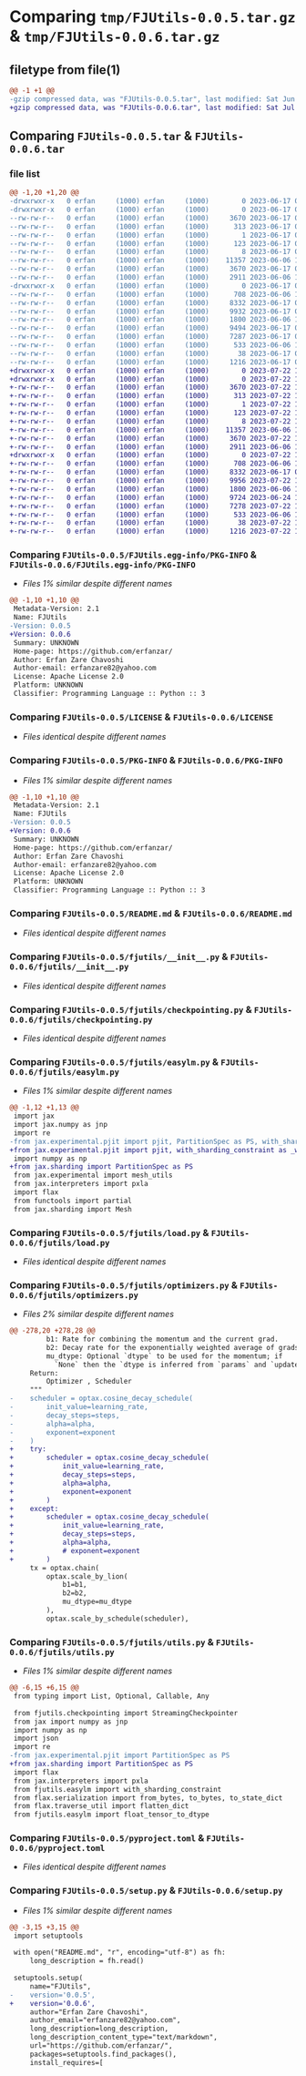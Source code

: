 # Comparing `tmp/FJUtils-0.0.5.tar.gz` & `tmp/FJUtils-0.0.6.tar.gz`

## filetype from file(1)

```diff
@@ -1 +1 @@
-gzip compressed data, was "FJUtils-0.0.5.tar", last modified: Sat Jun 17 08:26:47 2023, max compression
+gzip compressed data, was "FJUtils-0.0.6.tar", last modified: Sat Jul 22 12:21:41 2023, max compression
```

## Comparing `FJUtils-0.0.5.tar` & `FJUtils-0.0.6.tar`

### file list

```diff
@@ -1,20 +1,20 @@
-drwxrwxr-x   0 erfan     (1000) erfan     (1000)        0 2023-06-17 08:26:47.152570 FJUtils-0.0.5/
-drwxrwxr-x   0 erfan     (1000) erfan     (1000)        0 2023-06-17 08:26:47.152570 FJUtils-0.0.5/FJUtils.egg-info/
--rw-rw-r--   0 erfan     (1000) erfan     (1000)     3670 2023-06-17 08:26:47.000000 FJUtils-0.0.5/FJUtils.egg-info/PKG-INFO
--rw-rw-r--   0 erfan     (1000) erfan     (1000)      313 2023-06-17 08:26:47.000000 FJUtils-0.0.5/FJUtils.egg-info/SOURCES.txt
--rw-rw-r--   0 erfan     (1000) erfan     (1000)        1 2023-06-17 08:26:47.000000 FJUtils-0.0.5/FJUtils.egg-info/dependency_links.txt
--rw-rw-r--   0 erfan     (1000) erfan     (1000)      123 2023-06-17 08:26:47.000000 FJUtils-0.0.5/FJUtils.egg-info/requires.txt
--rw-rw-r--   0 erfan     (1000) erfan     (1000)        8 2023-06-17 08:26:47.000000 FJUtils-0.0.5/FJUtils.egg-info/top_level.txt
--rw-rw-r--   0 erfan     (1000) erfan     (1000)    11357 2023-06-06 11:02:09.000000 FJUtils-0.0.5/LICENSE
--rw-rw-r--   0 erfan     (1000) erfan     (1000)     3670 2023-06-17 08:26:47.152570 FJUtils-0.0.5/PKG-INFO
--rw-rw-r--   0 erfan     (1000) erfan     (1000)     2911 2023-06-06 11:02:09.000000 FJUtils-0.0.5/README.md
-drwxrwxr-x   0 erfan     (1000) erfan     (1000)        0 2023-06-17 08:26:47.152570 FJUtils-0.0.5/fjutils/
--rw-rw-r--   0 erfan     (1000) erfan     (1000)      708 2023-06-06 11:02:09.000000 FJUtils-0.0.5/fjutils/__init__.py
--rw-rw-r--   0 erfan     (1000) erfan     (1000)     8332 2023-06-17 08:26:17.000000 FJUtils-0.0.5/fjutils/checkpointing.py
--rw-rw-r--   0 erfan     (1000) erfan     (1000)     9932 2023-06-17 07:11:27.000000 FJUtils-0.0.5/fjutils/easylm.py
--rw-rw-r--   0 erfan     (1000) erfan     (1000)     1800 2023-06-06 11:02:09.000000 FJUtils-0.0.5/fjutils/load.py
--rw-rw-r--   0 erfan     (1000) erfan     (1000)     9494 2023-06-17 07:36:45.000000 FJUtils-0.0.5/fjutils/optimizers.py
--rw-rw-r--   0 erfan     (1000) erfan     (1000)     7287 2023-06-17 07:27:33.000000 FJUtils-0.0.5/fjutils/utils.py
--rw-rw-r--   0 erfan     (1000) erfan     (1000)      533 2023-06-06 11:02:09.000000 FJUtils-0.0.5/pyproject.toml
--rw-rw-r--   0 erfan     (1000) erfan     (1000)       38 2023-06-17 08:26:47.152570 FJUtils-0.0.5/setup.cfg
--rw-rw-r--   0 erfan     (1000) erfan     (1000)     1216 2023-06-17 08:26:40.000000 FJUtils-0.0.5/setup.py
+drwxrwxr-x   0 erfan     (1000) erfan     (1000)        0 2023-07-22 12:21:41.812266 FJUtils-0.0.6/
+drwxrwxr-x   0 erfan     (1000) erfan     (1000)        0 2023-07-22 12:21:41.812266 FJUtils-0.0.6/FJUtils.egg-info/
+-rw-rw-r--   0 erfan     (1000) erfan     (1000)     3670 2023-07-22 12:21:41.000000 FJUtils-0.0.6/FJUtils.egg-info/PKG-INFO
+-rw-rw-r--   0 erfan     (1000) erfan     (1000)      313 2023-07-22 12:21:41.000000 FJUtils-0.0.6/FJUtils.egg-info/SOURCES.txt
+-rw-rw-r--   0 erfan     (1000) erfan     (1000)        1 2023-07-22 12:21:41.000000 FJUtils-0.0.6/FJUtils.egg-info/dependency_links.txt
+-rw-rw-r--   0 erfan     (1000) erfan     (1000)      123 2023-07-22 12:21:41.000000 FJUtils-0.0.6/FJUtils.egg-info/requires.txt
+-rw-rw-r--   0 erfan     (1000) erfan     (1000)        8 2023-07-22 12:21:41.000000 FJUtils-0.0.6/FJUtils.egg-info/top_level.txt
+-rw-rw-r--   0 erfan     (1000) erfan     (1000)    11357 2023-06-06 11:02:09.000000 FJUtils-0.0.6/LICENSE
+-rw-rw-r--   0 erfan     (1000) erfan     (1000)     3670 2023-07-22 12:21:41.812266 FJUtils-0.0.6/PKG-INFO
+-rw-rw-r--   0 erfan     (1000) erfan     (1000)     2911 2023-06-06 11:02:09.000000 FJUtils-0.0.6/README.md
+drwxrwxr-x   0 erfan     (1000) erfan     (1000)        0 2023-07-22 12:21:41.812266 FJUtils-0.0.6/fjutils/
+-rw-rw-r--   0 erfan     (1000) erfan     (1000)      708 2023-06-06 11:02:09.000000 FJUtils-0.0.6/fjutils/__init__.py
+-rw-rw-r--   0 erfan     (1000) erfan     (1000)     8332 2023-06-17 08:26:17.000000 FJUtils-0.0.6/fjutils/checkpointing.py
+-rw-rw-r--   0 erfan     (1000) erfan     (1000)     9956 2023-07-22 12:20:22.000000 FJUtils-0.0.6/fjutils/easylm.py
+-rw-rw-r--   0 erfan     (1000) erfan     (1000)     1800 2023-06-06 11:02:09.000000 FJUtils-0.0.6/fjutils/load.py
+-rw-rw-r--   0 erfan     (1000) erfan     (1000)     9724 2023-06-24 10:11:24.000000 FJUtils-0.0.6/fjutils/optimizers.py
+-rw-rw-r--   0 erfan     (1000) erfan     (1000)     7278 2023-07-22 12:19:47.000000 FJUtils-0.0.6/fjutils/utils.py
+-rw-rw-r--   0 erfan     (1000) erfan     (1000)      533 2023-06-06 11:02:09.000000 FJUtils-0.0.6/pyproject.toml
+-rw-rw-r--   0 erfan     (1000) erfan     (1000)       38 2023-07-22 12:21:41.812266 FJUtils-0.0.6/setup.cfg
+-rw-rw-r--   0 erfan     (1000) erfan     (1000)     1216 2023-07-22 12:21:00.000000 FJUtils-0.0.6/setup.py
```

### Comparing `FJUtils-0.0.5/FJUtils.egg-info/PKG-INFO` & `FJUtils-0.0.6/FJUtils.egg-info/PKG-INFO`

 * *Files 1% similar despite different names*

```diff
@@ -1,10 +1,10 @@
 Metadata-Version: 2.1
 Name: FJUtils
-Version: 0.0.5
+Version: 0.0.6
 Summary: UNKNOWN
 Home-page: https://github.com/erfanzar/
 Author: Erfan Zare Chavoshi
 Author-email: erfanzare82@yahoo.com
 License: Apache License 2.0
 Platform: UNKNOWN
 Classifier: Programming Language :: Python :: 3
```

### Comparing `FJUtils-0.0.5/LICENSE` & `FJUtils-0.0.6/LICENSE`

 * *Files identical despite different names*

### Comparing `FJUtils-0.0.5/PKG-INFO` & `FJUtils-0.0.6/PKG-INFO`

 * *Files 1% similar despite different names*

```diff
@@ -1,10 +1,10 @@
 Metadata-Version: 2.1
 Name: FJUtils
-Version: 0.0.5
+Version: 0.0.6
 Summary: UNKNOWN
 Home-page: https://github.com/erfanzar/
 Author: Erfan Zare Chavoshi
 Author-email: erfanzare82@yahoo.com
 License: Apache License 2.0
 Platform: UNKNOWN
 Classifier: Programming Language :: Python :: 3
```

### Comparing `FJUtils-0.0.5/README.md` & `FJUtils-0.0.6/README.md`

 * *Files identical despite different names*

### Comparing `FJUtils-0.0.5/fjutils/__init__.py` & `FJUtils-0.0.6/fjutils/__init__.py`

 * *Files identical despite different names*

### Comparing `FJUtils-0.0.5/fjutils/checkpointing.py` & `FJUtils-0.0.6/fjutils/checkpointing.py`

 * *Files identical despite different names*

### Comparing `FJUtils-0.0.5/fjutils/easylm.py` & `FJUtils-0.0.6/fjutils/easylm.py`

 * *Files 1% similar despite different names*

```diff
@@ -1,12 +1,13 @@
 import jax
 import jax.numpy as jnp
 import re
-from jax.experimental.pjit import pjit, PartitionSpec as PS, with_sharding_constraint as _with_sharding_constraint
+from jax.experimental.pjit import pjit, with_sharding_constraint as _with_sharding_constraint
 import numpy as np
+from jax.sharding import PartitionSpec as PS
 from jax.experimental import mesh_utils
 from jax.interpreters import pxla
 import flax
 from functools import partial
 from jax.sharding import Mesh
```

### Comparing `FJUtils-0.0.5/fjutils/load.py` & `FJUtils-0.0.6/fjutils/load.py`

 * *Files identical despite different names*

### Comparing `FJUtils-0.0.5/fjutils/optimizers.py` & `FJUtils-0.0.6/fjutils/optimizers.py`

 * *Files 2% similar despite different names*

```diff
@@ -278,20 +278,28 @@
         b1: Rate for combining the momentum and the current grad.
         b2: Decay rate for the exponentially weighted average of grads.
         mu_dtype: Optional `dtype` to be used for the momentum; if
           `None` then the `dtype is inferred from `params` and `updates`.
     Return:
         Optimizer , Scheduler
     """
-    scheduler = optax.cosine_decay_schedule(
-        init_value=learning_rate,
-        decay_steps=steps,
-        alpha=alpha,
-        exponent=exponent
-    )
+    try:
+        scheduler = optax.cosine_decay_schedule(
+            init_value=learning_rate,
+            decay_steps=steps,
+            alpha=alpha,
+            exponent=exponent
+        )
+    except:
+        scheduler = optax.cosine_decay_schedule(
+            init_value=learning_rate,
+            decay_steps=steps,
+            alpha=alpha,
+            # exponent=exponent
+        )
     tx = optax.chain(
         optax.scale_by_lion(
             b1=b1,
             b2=b2,
             mu_dtype=mu_dtype
         ),
         optax.scale_by_schedule(scheduler),
```

### Comparing `FJUtils-0.0.5/fjutils/utils.py` & `FJUtils-0.0.6/fjutils/utils.py`

 * *Files 1% similar despite different names*

```diff
@@ -6,15 +6,15 @@
 from typing import List, Optional, Callable, Any
 
 from fjutils.checkpointing import StreamingCheckpointer
 from jax import numpy as jnp
 import numpy as np
 import json
 import re
-from jax.experimental.pjit import PartitionSpec as PS
+from jax.sharding import PartitionSpec as PS
 import flax
 from jax.interpreters import pxla
 from fjutils.easylm import with_sharding_constraint
 from flax.serialization import from_bytes, to_bytes, to_state_dict
 from flax.traverse_util import flatten_dict
 from fjutils.easylm import float_tensor_to_dtype
```

### Comparing `FJUtils-0.0.5/pyproject.toml` & `FJUtils-0.0.6/pyproject.toml`

 * *Files identical despite different names*

### Comparing `FJUtils-0.0.5/setup.py` & `FJUtils-0.0.6/setup.py`

 * *Files 1% similar despite different names*

```diff
@@ -3,15 +3,15 @@
 import setuptools
 
 with open("README.md", "r", encoding="utf-8") as fh:
     long_description = fh.read()
 
 setuptools.setup(
     name="FJUtils",
-    version='0.0.5',
+    version='0.0.6',
     author="Erfan Zare Chavoshi",
     author_email="erfanzare82@yahoo.com",
     long_description=long_description,
     long_description_content_type="text/markdown",
     url="https://github.com/erfanzar/",
     packages=setuptools.find_packages(),
     install_requires=[
```


